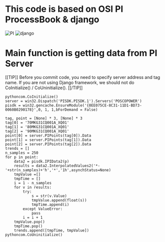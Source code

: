 # This code is based on OSI PI ProcessBook & django
![PI](http://www.osisoft.com/images/osi-logo.png) ![django](https://avatars1.githubusercontent.com/u/27804?v=3&s=60)

# Main function is getting data from PI Server
[[TIP]]
Before you commit code, you need to specify server address and tag name. If you are not using Django framework, we should not do CoInitialize() / CoUninitialize().
[[/TIP]]
```{.py}
pythoncom.CoInitialize()
server = win32.Dispatch('PISDK.PISDK.1').Servers('POSCOPOWER')
pisdk = win32.gencache.EnsureModule('{0EE075CE-8C31-11D1-BD73-0060B0290178}',0, 1, 1,bForDemand = False)
    
tag, point = [None] * 3, [None] * 3
tag[0] = '70MKG31CQ001A_XQ01'
tag[1] = '80MKG31CQ001A_XQ01'
tag[2] = '90MKG31CQ001A_XQ01'
point[0] = server.PIPoints(tag[0]).Data
point[1] = server.PIPoints(tag[1]).Data
point[2] = server.PIPoints(tag[2]).Data
trends = []
n_samples = 250
for p in point:
    data2 = pisdk.IPIData2(p)
    results = data2.InterpolatedValues2('*-'+str(n_samples)+'h','*','1h',asynchStatus=None)
    tmpValue =[]
    tmpTime = []
    i = 1 - n_samples
    for v in results:
        try:
            s = str(v.Value)
            tmpValue.append(float(s))
            tmpTime.append(i)
        except ValueError:
            pass
        i = i + 1
    tmpValue.pop()
    tmpTime.pop()
    trends.append([tmpTime, tmpValue])
pythoncom.CoUninitialize()
```
